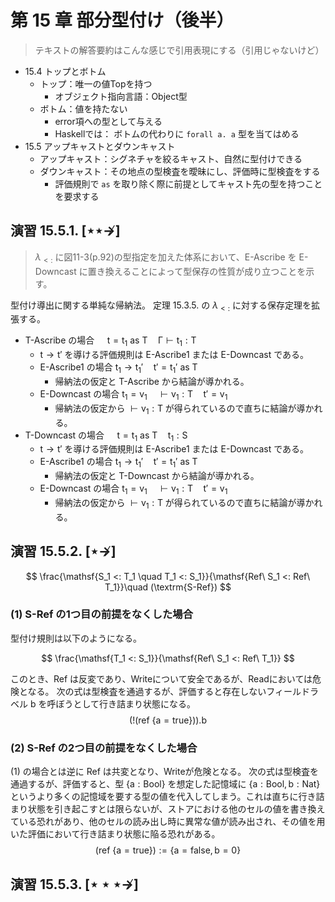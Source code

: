 # 第 15 章 部分型付け（後半）

> テキストの解答要約はこんな感じで引用表現にする（引用じゃないけど）

- 15.4 トップとボトム
  - トップ：唯一の値Topを持つ
    - オブジェクト指向言語：Object型
  - ボトム：値を持たない
    - error項への型として与える
    - Haskellでは： ボトムの代わりに `forall a. a` 型を当てはめる
- 15.5 アップキャストとダウンキャスト
  - アップキャスト：シグネチャを絞るキャスト、自然に型付けできる
  - ダウンキャスト：その地点の型検査を曖昧にし、評価時に型検査をする
    - 評価規則で `as` を取り除く際に前提としてキャスト先の型を持つことを要求する

## 演習 15.5.1. [$\star\star\nrightarrow$]

> $\lambda_{<:}$ に図11-3(p.92)の型指定を加えた体系において、E-Ascribe を E-Downcast に置き換えることによって型保存の性質が成り立つことを示す。

型付け導出に関する単純な帰納法。 定理 15.3.5. の $\lambda_{<:}$ に対する保存定理を拡張する。

- T-Ascribe の場合 $\quad \mathsf{t = t_1\ as\ T} \quad \mathsf{\Gamma \vdash t_1 : T}$
	- $\mathsf{t \rightarrow t'}$ を導ける評価規則は E-Ascribe1 または E-Downcast である。
	- E-Ascribe1 の場合 $\mathsf{t_1 \rightarrow t_1'} \quad \mathsf{t' = t_1'\ as\ T}$
		- 帰納法の仮定と T-Ascribe から結論が導かれる。
	- E-Downcast の場合 $\mathsf{t_1 = v_1} \quad \mathsf{\vdash v_1 : T} \quad \mathsf{t' = v_1}$
	  - 帰納法の仮定から $\mathsf{\vdash v_1 : T}$ が得られているので直ちに結論が導かれる。
- T-Downcast の場合 $\quad \mathsf{t = t_1\ as\ T} \quad \mathsf{t_1 : S}$
	- $\mathsf{t \rightarrow t'}$ を導ける評価規則は E-Ascribe1 または E-Downcast である。
	- E-Ascribe1 の場合 $\mathsf{t_1 \rightarrow t_1'} \quad \mathsf{t' = t_1'\ as\ T}$
		- 帰納法の仮定と T-Downcast から結論が導かれる。
	- E-Downcast の場合 $\mathsf{t_1 = v_1} \quad \mathsf{\vdash v_1 : T} \quad \mathsf{t' = v_1}$
	  - 帰納法の仮定から $\mathsf{\vdash v_1 : T}$ が得られているので直ちに結論が導かれる。

## 演習 15.5.2. [$\star\nrightarrow$]

$$
\frac{\mathsf{S_1 <: T_1 \quad T_1 <: S_1}}{\mathsf{Ref\ S_1 <: Ref\ T_1}}\quad (\textrm{S-Ref})
$$

### (1) S-Ref の1つ目の前提をなくした場合

型付け規則は以下のようになる。

$$
\frac{\mathsf{T_1 <: S_1}}{\mathsf{Ref\ S_1 <: Ref\ T_1}}
$$

このとき、Ref は反変であり、Writeについて安全であるが、Readにおいては危険となる。
次の式は型検査を通過するが、評価すると存在しないフィールドラベル b を呼ぼうとして行き詰まり状態になる。
$$
\mathsf{(!(ref\ \{a=true\})).b}
$$

### (2) S-Ref の2つ目の前提をなくした場合

(1) の場合とは逆に Ref は共変となり、Writeが危険となる。
次の式は型検査を通過するが、評価すると、型 $\mathsf{\{a:Bool\}}$ を想定した記憶域に $\mathsf{\{a:Bool, b:Nat\}}$ というより多くの記憶域を要する型の値を代入してしまう。これは直ちに行き詰まり状態を引き起こすとは限らないが、ストアにおける他のセルの値を書き換えている恐れがあり、他のセルの読み出し時に異常な値が読み出され、その値を用いた評価において行き詰まり状態に陥る恐れがある。
$$
\mathsf{(ref\ \{a=true\}) := \{a=false, b=0\}}
$$


## 演習 15.5.3. [$\star\star\star\nrightarrow$]

